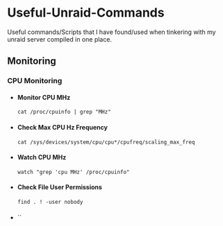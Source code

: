 # Useful-Unraid-Commands
Useful commands/Scripts that I have found/used when tinkering with my unraid server compiled in one place.  

## Monitoring
### CPU Monitoring

 - #### Monitor CPU MHz
   `cat /proc/cpuinfo | grep "MHz" `

- #### Check Max CPU Hz Frequency
  `cat /sys/devices/system/cpu/cpu*/cpufreq/scaling_max_freq `
  
   
- #### Watch CPU MHz
  `watch "grep 'cpu MHz' /proc/cpuinfo"`
   
- #### Check File User Permissions
  `find . ! -user nobody`

- #### 
  ``
